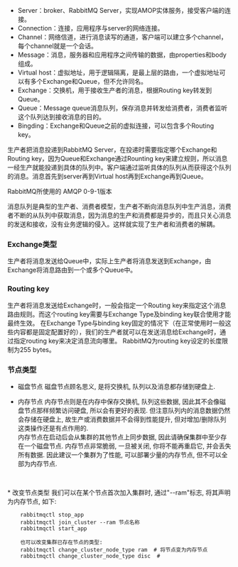 * Server：broker、RabbitMQ Server，实现AMOP实体服务，接受客户端的连接。
* Connection：连接，应用程序与server的网络连接。
* Channel：网络信道，进行消息读写的通道，客户端可以建立多个channel，每个channel就是一个会话。
* Message：消息，服务器和应用程序之间传输的数据，由properties和body组成。
* Virtual host：虚拟地址，用于逻辑隔离，是最上层的路由，一个虚拟地址可以有多个Exchange和Queue，但不允许同名。
* Exchange：交换机，用于接收生产者的消息，根据Routing key转发到Queue。
* Queue：Message queue消息队列，保存消息并转发给消费者，消费者监听这个队列达到接收消息的目的。
* Bingding：Exchange和Queue之前的虚拟连接，可以包含多个Routing key。

生产者把消息投递到RabbitMQ Server，在投递时需要指定哪个Exchange和Routing key，因为Queue和Exchange通过Rounting key来建立规则，所以消息一经生产就能投递到具体的队列中。客户端通过监听具体的队列从而获得这个队列的消息。消息首先到server再到Virtual host再到Exchange再到Queue。

RabbitMQ所使用的 AMQP 0-9-1版本

消息队列是典型的生产者、消费者模型，生产者不断向消息队列中生产消息，消费者不断的从队列中获取消息，因为消息的生产和消费都是异步的，而且只关心消息的发送和接收，没有业务逻辑的侵入。这样就实现了生产者和消费者的解耦。

### Exchange类型
生产者将消息发送给Queue中，实际上生产者将消息发送到Exchange，由Exchange将消息路由到一个或多个Queue中。

### Routing key
生产者将消息发送给Exchange时，一般会指定一个Routing key来指定这个消息路由规则。而这个routing key需要与Exchange Type及binding key联合使用才能最终生效。 在Exchange Type与binding key固定的情况下（在正常使用时一般这些内容都是固定配置好的），我们的生产者就可以在发送消息给Exchange时，通过指定routing key来决定消息流向哪里。 RabbitMQ为routing key设定的长度限制为255 bytes。


### 节点类型
* 磁盘节点
磁盘节点顾名思义, 是将交换机, 队列以及消息都存储到硬盘上.


* 内存节点
内存节点则是在内存中保存交换机, 队列这些数据, 因此其不会像磁盘节点那样频繁访问硬盘, 所以会有更好的表现. 但注意队列内的消息数据仍然会存储在硬盘上, 故生产或消费数据并不会得到性能提升, 但对增加/删除队列这类操作还是有点作用的.  
内存节点在启动后会从集群的其他节点上同步数据, 因此请确保集群中至少存在一个磁盘节点. 内存节点非常脆弱, 一旦被关闭, 你将不能再重启它, 并会丢失所有数据. 因此建议一个集群为了性能, 可以部署少量的内存节点, 但不可以全部为内存节点.

 

* 改变节点类型
我们可以在某个节点首次加入集群时, 通过"--ram"标志, 将其声明为内存节点, 如下:
```
    rabbitmqctl stop_app
    rabbitmqctl join_cluster --ram 节点名称
    rabbitmqctl start_app

    也可以改变集群已存在节点的类型:
    rabbitmqctl change_cluster_node_type ram  # 将节点变为内存节点
    rabbitmqctl change_cluster_node_type disc  # 
```